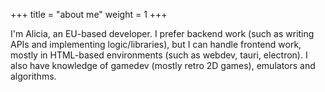 +++
title = "about me"
weight = 1
+++

I'm Alicia, an EU-based developer.
I prefer backend work (such as writing APIs and implementing logic/libraries),
but I can handle frontend work,
mostly in HTML-based environments (such as webdev, tauri, electron).
I also have knowledge of gamedev (mostly retro 2D games), emulators and algorithms.
    
